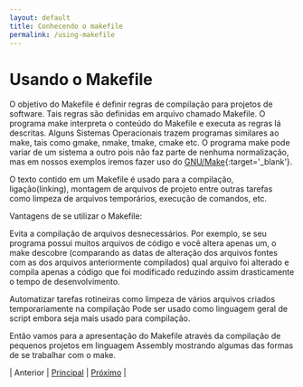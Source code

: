 ```yaml
---
layout: default
title: Conhecendo o makefile
permalink: /using-makefile
---
```


# Usando o Makefile

O objetivo do Makefile é definir regras de compilação para projetos de software. Tais regras são definidas em arquivo 
chamado Makefile. O programa make interpreta o conteúdo do Makefile e executa as regras lá descritas.
Alguns Sistemas Operacionais trazem programas similares ao make, tais como gmake, nmake, tmake, cmake etc. 
O programa make pode variar de um sistema a outro pois não faz parte de nenhuma normalização, mas em nossos exemplos 
iremos fazer uso do [GNU/Make](https://www.gnu.org/software/make/){:target='_blank'}.

O texto contido em um Makefile é usado para a compilação, ligação(linking), montagem de arquivos de projeto entre outras tarefas como limpeza de arquivos temporários, execução de comandos, etc.

Vantagens de se utilizar o Makefile:

Evita a compilação de arquivos desnecessários. Por exemplo, se seu programa possui muitos arquivos de código e você 
altera apenas um, o make descobre (comparando as datas de alteração dos arquivos fontes com as dos arquivos 
anteriormente compilados) qual arquivo foi alterado e compila apenas a código que foi modificado reduzindo assim 
drasticamente o tempo de desenvolvimento.

Automatizar tarefas rotineiras como limpeza de vários arquivos criados temporariamente na compilação
Pode ser usado como linguagem geral de script embora seja mais usado para compilação.

Então vamos para a apresentação do Makefile através da compilação de pequenos projetos em linguagem Assembly mostrando algumas das formas de se trabalhar com o make.

| Anterior | [Principal](/index) | [Próximo](/using-makefile-1) |
